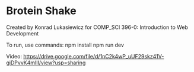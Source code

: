 # Brotein Shake

Created by Konrad Lukasiewicz for COMP_SCI 396-0: Introduction to Web Development

To run, use commands:
npm install
npm run dev

Video: https://drive.google.com/file/d/1nC2k4wP_uUF29skz41V-giDPvvK4mlII/view?usp=sharing